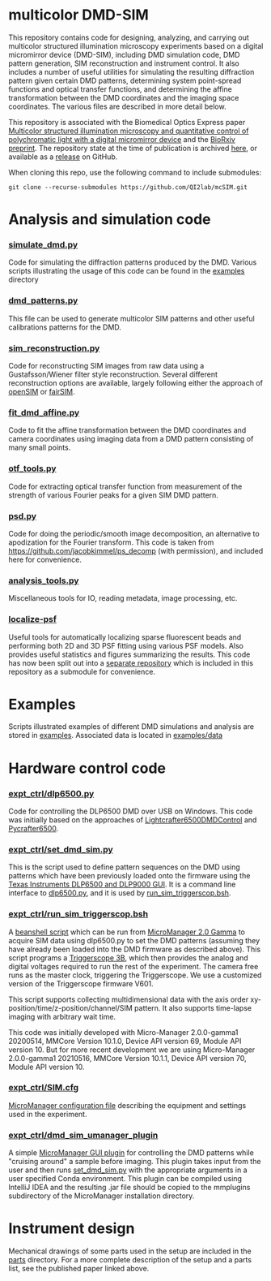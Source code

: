 # multicolor DMD-SIM
This repository contains code for designing, analyzing, and carrying out multicolor structured illumination microscopy
experiments based on a digital micromirror device (DMD-SIM), including DMD simulation code, DMD pattern generation, SIM reconstruction and
instrument control. It also includes a number of useful utilities for simulating the resulting diffraction 
pattern given certain DMD patterns, determining system point-spread functions and optical transfer functions, and 
determining the affine transformation between the DMD coordinates and the imaging space coordinates. The various 
files are described in more detail below.
 
This repository is associated with the Biomedical Optics Express paper 
[Multicolor structured illumination microscopy and quantitative control of polychromatic light with a digital micromirror device](https://doi.org/10.1364/BOE.422703)
and the [BioRxiv preprint](https://doi.org/10.1101/2020.07.27.223941).
The repository state at the time of publication is archived [here](https://doi.org/10.5281/zenodo.4773865), or available as
a [release](https://github.com/QI2lab/mcSIM/releases/tag/v1.0.0) on GitHub.

When cloning this repo, use the following command to include submodules:

`git clone --recurse-submodules https://github.com/QI2lab/mcSIM.git`

# Analysis and simulation code

### [simulate_dmd.py](analysis/simulate_dmd.py)
Code for simulating the diffraction patterns produced by the DMD. Various 
scripts illustrating the usage of this code can be found in the [examples](examples) directory

### [dmd_patterns.py](analysis/dmd_patterns.py)
This file can be used to generate multicolor SIM patterns and other useful calibrations
patterns for the DMD.

### [sim_reconstruction.py](analysis/sim_reconstruction.py)
Code for reconstructing SIM images from raw data using a Gustafsson/Wiener filter style reconstruction. Several different
reconstruction options are available, largely following either the approach of 
[openSIM](https://doi.org/10.1109/JSTQE.2016.2521542) or [fairSIM](https://doi.org/10.1038/ncomms10980). 

### [fit_dmd_affine.py](analysis/fit_dmd_affine.py)
Code to fit the affine transformation between the DMD coordinates and camera coordinates using imaging data from a DMD
pattern consisting of many small points.

### [otf_tools.py](analysis/otf_tools.py)
Code for extracting optical transfer function from measurement of the strength of various Fourier peaks for a given SIM DMD pattern.
 
### [psd.py](analysis/psd.py)
Code for doing the periodic/smooth image decomposition, an alternative to apodization for the Fourier transform. This code is taken from https://github.com/jacobkimmel/ps_decomp (with permission), and included here for convenience.

### [analysis_tools.py](analysis/analysis_tools.py)
Miscellaneous tools for IO, reading metadata, image processing, etc.

### [localize-psf](analysis/localize-psf/fit.py)
Useful tools for automatically localizing sparse fluorescent beads and performing both 2D and 3D
PSF fitting using various PSF models. Also provides useful statistics and figures summarizing the results.
This code has now been split out into a [separate repository](https://github.com/QI2lab/localize-psf) which is included in this repository as a
submodule for convenience.

# Examples
Scripts illustrated examples of different DMD simulations and analysis are stored in [examples](examples). Associated 
data is located in [examples/data](examples/data)
  
# Hardware control code

### [expt_ctrl/dlp6500.py](expt_ctrl/dlp6500.py)
Code for controlling the DLP6500 DMD over USB on Windows. This code was initially based on the approaches 
of [Lightcrafter6500DMDControl](https://github.com/mazurenko/Lightcrafter6500DMDControl) and
[Pycrafter6500](https://github.com/csi-dcsc/Pycrafter6500).

### [expt_ctrl/set_dmd_sim.py](expt_ctrl/set_dmd_sim.py)
This is the script used to define pattern sequences on the DMD using patterns which
have been previously loaded onto the firmware using the [Texas Instruments DLP6500 and DLP9000
GUI](https://www.ti.com/tool/DLPC900REF-SW). It is a command line interface to [dlp6500.py](expt_ctrl/dlp6500.py),
and it is used by [run_sim_triggerscop.bsh](expt_ctrl/run_sim_triggerscop.bsh).

### [expt_ctrl/run_sim_triggerscop.bsh](expt_ctrl/run_sim_triggerscop.bsh)
A [beanshell script](https://beanshell.github.io/) which can be run from [MicroManager 2.0 Gamma](https://micro-manager.org/wiki/Micro-Manager)
to acquire SIM data using dlp6500.py to set the DMD patterns (assuming they have already been loaded into the 
DMD firmware as described above). This script programs a [Triggerscope 3B](https://arc.austinblanco.com/), which then provides the analog and 
digital voltages required to run the rest of the experiment. The camera free runs as the
master clock, triggering the Triggerscope. We use a customized version of the Triggerscope firmware V601. 

This script supports collecting multidimensional data with the axis order xy-position/time/z-position/channel/SIM pattern.
It also supports time-lapse imaging with arbitrary wait time.

This code was initially developed with Micro-Manager 2.0.0-gamma1 20200514, MMCore Version 10.1.0,
Device API version 69, Module API version 10. But for more recent development we are using
Micro-Manager 2.0.0-gamma1 20210516, MMCore Version 10.1.1, Device API version 70, Module API version 10.

### [expt_ctrl/SIM.cfg](expt_ctrl/SIM.cfg)
[MicroManager configuration file](https://micro-manager.org/wiki/Micro-Manager_Configuration_Guide#Configuration_file_syntax)
describing the equipment and settings used in the experiment.
  
### [expt_ctrl/dmd_sim_umanager_plugin](expt_ctrl/dmd_sim_umanager_plugin)
A simple [MicroManager GUI plugin](https://micro-manager.org/wiki/Version_2.0_Plugins) for controlling the DMD patterns while "cruising around" a sample before imaging.
This plugin takes input from the user and then runs [set_dmd_sim.py](expt_ctrl/set_dmd_sim.py) with
the appropriate arguments in a user specified Conda environment. This plugin can be compiled using IntelliJ IDEA and the resulting .jar file should be copied
to the mmplugins subdirectory of the MicroManager installation directory.

# Instrument design
Mechanical drawings of some parts used in the setup are included in the [parts](parts) directory. For a more complete description of the setup and
a parts list, see the published paper linked above.


